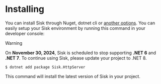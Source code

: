 # Installing

You can install Sisk through Nuget, dotnet cli or [another options](https://www.nuget.org/packages/Sisk.HttpServer/). You can easily setup your Sisk environment by running this command in your developer console:

> [!WARNING]
> On **November 30, 2024**, Sisk is scheduled to stop supporting **.NET 6** and **.NET 7**. To continue using Sisk, please update your project to .NET 8. 

    $ dotnet add package Sisk.HttpServer

This command will install the latest version of Sisk in your project.